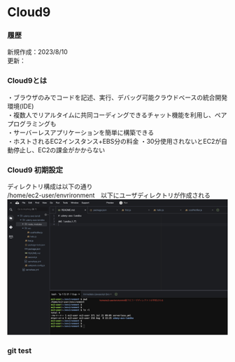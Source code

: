 # Cloud9

### 履歴
新規作成：2023/8/10  
更新：  


### Cloud9とは
・ブラウザのみでコードを記述、実行、デバッグ可能クラウドベースの統合開発環境(IDE)  
・複数人でリアルタイムに共同コーディングできるチャット機能を利用し、ペアプログラミングも  
・サーバーレスアプリケーションを簡単に構築できる  
・ホストされるEC2インスタンス+EBS分の料金 
・30分使用されないとEC2が自動停止し、EC2の課金がかからない 

### Cloud9 初期設定
ディレクトリ構成は以下の通り  
/home/ec2-user/envrironment　以下にユーザディレクトリが作成される  
![Alt text](images/Cloud9_%E5%88%9D%E6%9C%9F%E6%A7%8B%E6%88%90.png)

### git test
